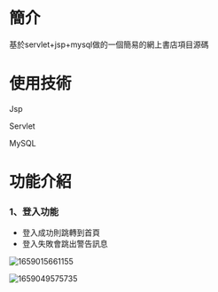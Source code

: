 # 簡介
基於servlet+jsp+mysql做的一個簡易的網上書店項目源碼

# 使用技術
Jsp

Servlet

MySQL

# 功能介紹

### 1、登入功能
* 登入成功則跳轉到首頁
* 登入失敗會跳出警告訊息

![1659015661155](https://user-images.githubusercontent.com/82807965/181730533-a96051b1-954d-40ad-a4f0-d45abeb9cb8a.jpg )

![1659049575735](https://user-images.githubusercontent.com/82807965/181732841-8d30e0f8-b79e-4ebd-85c7-cbb02a74dc14.jpg)

